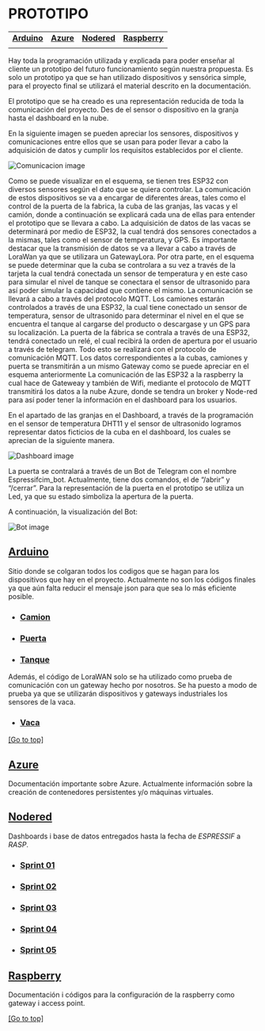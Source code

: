 # PROTOTIPO

| | | | |
|-|-|-|-|
|[**Arduino**](#Arduino) |[**Azure**](#Azure) |[**Nodered**](#Nodered) |[**Raspberry**](#Raspberry)|
| | | | |

Hay toda la programación utilizada y explicada para poder enseñar al cliente un prototipo del futuro funcionamiento según nuestra propuesta. Es solo un prototipo ya que se han utilizado dispositivos y sensórica simple, para el proyecto final se utilizará el material descrito en la documentación. 

El prototipo que se ha creado es una representación reducida de toda la comunicación del proyecto. Des de el sensor o dispositivo en la granja hasta el dashboard en la nube.

En la siguiente imagen se pueden apreciar los sensores, dispositivos y comunicaciones entre ellos que se usan para poder llevar a cabo la adquisición de datos y cumplir los requisitos establecidos por el cliente. 

![Comunicacion image](Imágenes/Diagrama_comunicacion.png)

Como se puede visualizar en el esquema, se tienen tres ESP32 con diversos sensores según el dato que se quiera controlar. La comunicación de estos dispositivos se va a encargar de diferentes áreas, tales como el control de la puerta de la fabrica, la cuba de las granjas, las vacas y el camión, donde a continuación se explicará cada una de ellas para entender el prototipo que se llevara a cabo.
La adquisición de datos de las vacas se determinará por medio de ESP32, la cual tendrá dos sensores conectados a la mismas, tales como el sensor de temperatura, y GPS. Es importante destacar que la transmisión de datos se va a llevar a cabo a través de LoraWan ya que se utilizara un GatewayLora. 
Por otra parte, en el esquema se puede determinar que la cuba se controlara a su vez a través de la tarjeta la cual tendrá conectada un sensor de temperatura y en este caso para simular el nivel de tanque se conectara el sensor de ultrasonido para así poder simular la capacidad que contiene el mismo. La comunicación se llevará a cabo a través del protocolo MQTT.
Los camiones estarán controlados a través de una ESP32, la cual tiene conectado un sensor de temperatura, sensor de ultrasonido para determinar el nivel en el que se encuentra el tanque al cargarse del producto o descargase y un GPS para su localización.
La puerta de la fábrica se contrala a través de una ESP32, tendrá conectado un relé, el cual recibirá la orden de apertura por el usuario a través de telegram. Todo esto se realizará con el protocolo de comunicación MQTT. 
Los datos correspondientes a la cubas, camiones y puerta se transmitirán a un mismo Gateway como se puede apreciar en el esquema anteriormente
La comunicación de las ESP32 a la raspberry la cual hace de Gateweay y también de Wifi,  mediante el protocolo de MQTT transmitirá los datos a la nube Azure, donde se tendra un broker y Node-red para así poder tener la información en el dashboard para los usuarios.

En el apartado de las granjas en el Dashboard, a través de la programación en el sensor de temperatura DHT11 y el sensor de ultrasonido logramos representar datos ficticios de la cuba en el dashboard, los cuales se aprecian de la siguiente manera. 

![Dashboard image](Imágenes/Dashboard_Valores_Reales.png)

La puerta se contralará a través de un Bot de Telegram con el nombre Espressifcim_bot. Actualmente, tiene dos comandos, el de “/abrir” y “/cerrar”. Para la representación de la puerta en el prototipo se utiliza un Led, ya que su estado simboliza la apertura de la puerta.

A continuación, la visualización del Bot: 

![Bot image](Imágenes/Telegram_bot.png)


## [Arduino](/Prototipo/Arduino)
Sitio donde se colgaran todos los codigos que se hagan para los dispositivos que hay en el proyecto. Actualmente no son los códigos finales ya que aún falta reducir el mensaje json para que sea lo más eficiente posible.

- ### [Camion](/Prototipo/Arduino/camion)

- ### [Puerta](/Prototipo/Arduino/puerta)

- ### [Tanque](/Prototipo/Arduino/tanque)

Además, el código de LoraWAN solo se ha utilizado como prueba de comunicación con un gateway hecho por nosotros. Se ha puesto a modo de prueba ya que se utilizarán dispositivos y gateways industriales los sensores de la vaca.

- ### [Vaca](/Prototipo/Arduino/vaca)

[[Go to top]](#Prototipo)


## [Azure](/Prototipo/Azure)
Documentación importante sobre Azure. Actualmente información sobre la creación de contenedores persistentes y/o máquinas virtuales.


## [Nodered](/Prototipo/Nodered)
Dashboards i base de datos entregados hasta la fecha de _ESPRESSIF_ a _RASP_.

- ### [Sprint 01](/Prototipo/Nodered/Sprint%2001%20-%2003042020)

- ### [Sprint 02](/Prototipo/Nodered/Sprint%2002%20-%2012042020)

- ### [Sprint 03](/Prototipo/Nodered/Sprint%2003%20-%2002062020)

- ### [Sprint 04](/Prototipo/Nodered/Sprint%2004%20-%2009062020)

- ### [Sprint 05](/Prototipo/Nodered/Sprint%2005%20-%2014072020)

## [Raspberry](/Prototipo/Raspberry)
Documentación i códigos para la configuración de la raspberry como gateway i access point.

[[Go to top]](#Prototipo)
